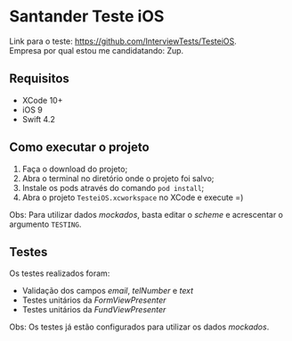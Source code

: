 # Santander Teste iOS

Link para o teste: https://github.com/InterviewTests/TesteiOS.  
Empresa por qual estou me candidatando: Zup.

## Requisitos

*  XCode 10+
*  iOS 9
*  Swift 4.2

## Como executar o projeto

1) Faça o download do projeto;  
2) Abra o terminal no diretório onde o projeto foi salvo;  
3) Instale os pods através do comando `pod install`;  
4) Abra o projeto `TesteiOS.xcworkspace` no XCode e execute =)

Obs: Para utilizar dados *mockados*, basta editar o *scheme* e acrescentar o argumento `TESTING`.

## Testes 

Os testes realizados foram:
*  Validação dos campos *email*, *telNumber* e *text*  
*  Testes unitários da *FormViewPresenter*  
*  Testes unitários da *FundViewPresenter*  

Obs: Os testes já estão configurados para utilizar os dados *mockados*.

